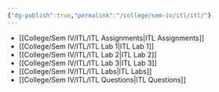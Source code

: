 ```yaml
---
{"dg-publish":true,"permalink":"/college/sem-iv/itl/itl/"}
---
```



- [[College/Sem IV/ITL/ITL Assignments\|ITL Assignments]]
- [[College/Sem IV/ITL/ITL Lab 1\|ITL Lab 1]]
- [[College/Sem IV/ITL/ITL Lab 2\|ITL Lab 2]]
- [[College/Sem IV/ITL/ITL Lab 3\|ITL Lab 3]]
- [[College/Sem IV/ITL/ITL Labs\|ITL Labs]]
- [[College/Sem IV/ITL/ITL Questions\|ITL Questions]]


